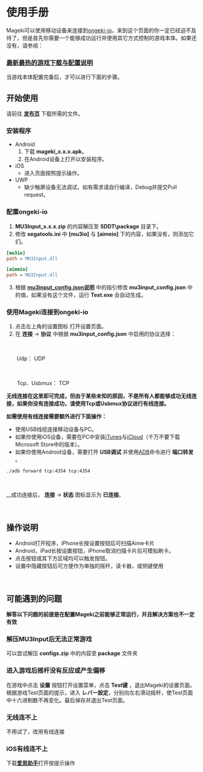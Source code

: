 # 使用手册
Mageki可以使用移动设备来连接到[ongeki-io](https://github.com/Sanheiii/ongeki-io)，来到这个页面的你一定已经迫不及待了，但是首先你需要一个能够成功运行并使用其它方式控制的游戏本体。如果还没有，请参阅：
### [最新最热的游戏下载与配置说明](https://www.bilibili.com/video/BV1uT4y1P7CX/)
当游戏本体配置完备后，才可以进行下面的步骤。
## 开始使用
请前往 __[发布页](https://github.com/Sanheiii/Mageki/releases)__ 下载所需的文件。
### 安装程序
- Android
  1. 下载 __mageki_x.x.x.apk__。
  2. 在Android设备上打开以安装程序。
- iOS
  - 进入页面按照提示操作。
- UWP
  - 缺少触屏设备无法调试，如有需求请自行编译，Debug并提交Pull request。
### 配置ongeki-io
1.  __MU3Input_x.x.x.zip__ 的内容解压至 __SDDT\package__ 目录下。
2. 修改 __segatools.ini__ 中 __[mu3io]__ 与 __[aimeio]__ 下的内容，如果没有，则添加它们。
``` ini
[mu3io]
path = MU3Input.dll

[aimeio]
path = MU3Input.dll
```
3. 根据 [__mu3input_config.json说明__](https://github.com/Sanheiii/Mageki/wiki/mu3input_config.json) 中的指引修改 __mu3input_config.json__ 中的值，如果没有这个文件，运行 __Test.exe__ 会自动生成。

### 使用Mageki连接到ongeki-io
1. 点击左上角的设置图标 打开设置页面。
2. 在 __连接__ → __协议__ 中根据 __mu3input_config.json__ 中启用的协议选择：

</br>

　　Udp： UDP

</br>

　　Tcp、Usbmux： TCP

__无线连接在这里即可完成，但由于某些未知的原因，不是所有人都能够成功无线连接，如果你没有连接成功，请使用Tcp或Usbmux协议进行有线连接。__

__如需使用有线连接需要额外进行下面操作：__

- 使用USB线缆连接移动设备与PC。
- 如果你使用iOS设备，需要在PC中安装[iTunes](https://support.apple.com/HT210384)与[iCloud](https://support.apple.com/HT204283)（千万不要下载Microsoft Store中的版本）。
- 如果你使用Android设备，需要打开 __USB调试__ 并使用[ADB](https://developer.android.com/studio/releases/platform-tools)命令进行 __端口转发__ 。
```
./adb forward tcp:4354 tcp:4354
```


<br/>

__成功连接后， __连接__ → __状态__ 图标显示为 __已连接__。

<br/>

## 操作说明
- Android打开程序，iPhone长按设置按钮后可扫描Aime卡片
- Android，iPad长按设置按钮，iPhone取消扫描卡片后可模拟刷卡。
- 点击按钮或其下方区域均可以触发按钮。
- 设置中隐藏按钮后可方便作为单独的摇杆，读卡器，或侧键使用

<br/>

## 可能遇到的问题

__解答以下问题的前提是在配置Mageki之前能够正常运行，并且解决方案也不一定有效__
### 解压MU3Input后无法正常游戏
可以尝试解压 __configs.zip__ 中的内容至 __package__ 文件夹
### 进入游戏后摇杆没有反应或产生偏移
在游戏中点击 __设置__ 按钮打开设置菜单，点击 __Test键__ ，退出Mageki的设置页面。根据游戏Test页面的提示，进入 __レバー設定__，分别向左右滑动摇杆，使Test页面中十六进制数不再变化。最后保存并退出Test页面。
### 无线连不上
不用试了，改用有线连接
### iOS有线连不上
下载[__爱思助手__](https://www.i4.cn/)打开按提示操作